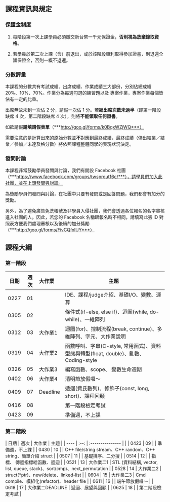 ## 課程資訊與規定

### 保證金制度

1. 每階段第一次上課學員必須繳交新台幣一千元保證金，**否則視為放棄錄取資格**。

2. 若學員於第二次上課（含）前退出，或於該階段順利取得參加證書，則退還全額保證金，否則一概不退還。

### 分數評量

本課程的分數共有考試成績、出席成績、作業成績三大部份，分別佔總成績 20%、10%、70%。作業分為每週勾選的練習題以及
專案作業，專案作業每個皆佔有一定的比重。

出席無故未到一次佔 2 分，請假一次佔 1 分。若**總出席次數未過半**（即第一階段缺席 4 次，第二階段缺席 4 次），則將**不能領取任何證書**。

如欲請假**請填請假表單**（***http://goo.gl/forms/k0BqxWZjWQ***）

需要注意的是計算出來的原始分數並**不**對應到最終成績，最終成績（傑出結業／結業／參加／未達及格分數）將依照課程整體同學的表現狀況決定。

### 發問討論

本課程非常鼓勵學員發問與討論，我們有開設 Facebook 社團（***https://www.facebook.com/groups/twsprout16c/***），請學員們加入此社團，並在上頭發問與討論。

為獎勵學員們發問與討論，在社團中只要有發問或是回答問題，我們都會有加分的獎勵。

另外，為了避免廣告免洗帳號及非學員入侵社團，我們會透過各位報名的名字審核進入社團的人。因此，若您的 Facebook 名稱跟報名時不相同，請填寫此張 ID 對照表方便我們處理審核以及後續的加分獎勵（***http://goo.gl/forms/FivCQfxlUY***）

## 課程大綱

### 第一階段

| 日期 | 週次 | 大作業           | 主題                                                                                 |
| ---- | :--: | :-------         | ---                                                                                  |
| 0227 | 01   |                  | IDE、課程/judge介紹、基礎I/O、變數、運算                                             |
| 0305 | 02   |                  | 條件式(if-else, else if)、迴圈(while, do-while)、一維陣列                            |
| 0312 | 03   | 大作業1          | 迴圈(for)、控制流程(break, continue)、多維陣列、字元、大作業說明                     |
| 0319 | 04   | 大作業2          | 函數呼叫、字串(C-style, 常用函式)、資料型態與轉型(float, double)、亂數、Coding-style |
| 0326 | 05   | 大作業3          | 編寫函數、scope、 變數生命週期                                                       |
| 0402 | 06   | 大作業4          | 清明節放假囉～                                                                       |
| 0409 | 07   | Deadline         | 遞迴(費氏數列)、修飾子(const, long, short)、課程回顧                                 |
| 0416 | 08   |                  | 第一階段檢定考試                                                                     |
| 0423 | 09   |                  | 準備週，不上課                                                                       |

### 第二階段

| 日期 | 週次 | 大作業           | 主題                                                                     |
| ---- | :--: | :--------------- |                                                                          |
| 0423 | 09   |                  | 準備週，不上課                                                           |
| 0430 | 10   |                  | C++ file/string stream、C++ random、C++ string、簡單介紹 struct          |
| 0507 | 11   |                  | 基礎排序、二分搜                                                         |
| 0514 | 12   |                  | 指標、 傳遞指標給函數、遞迴                                              |
| 0521 | 13   | 大作業二1        | STL (資料結構, vector, list, queue, stack)、sort(cmp)、next\_permutation |
| 0528 | 14   | 大作業二2        | struct(\*ptr)、new/delete、linked-list                                   |
| 0604 | 15   | 大作業二3        | Cmd compile、模組化(refactor)、header file                               |
| 0611 | 16   |                  | 端午節放假囉～                                                           |
| 0618 | 17   | 大作業二DEADLINE | 遞迴、展望與回顧                                                         |
| 0625 | 18   |                  | 第二階段檢定考試                                                         |
